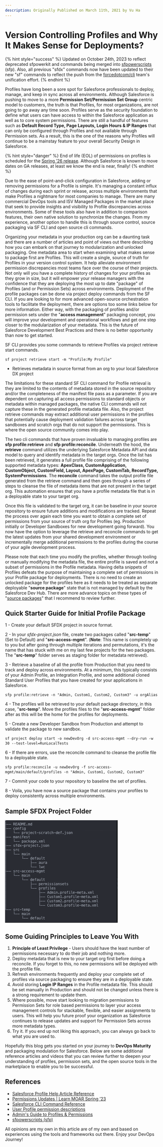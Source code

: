 ```yaml
---
description: Originally Published on March 11th, 2021 by Vu Ha
---
```


# Version Controlling Profiles and Why It Makes Sense for Deployments?



{% hint style="success" %}
Updated on October 24th, 2023 to reflect deprecated sfpowerkit and commands being merged into [sfpowerscripts](https://github.com/dxatscale/sfpowerscripts) (sfp).  Also, all previous "sfdx" commands now have been updated to their new "sf" commands to reflect the push from the [forcedotcom/cli](https://github.com/forcedotcom/cli) team's unification effort.
{% endhint %}

Profiles have long been a sore spot for Salesforce professionals to deploy, manage, and keep in sync across all environments. Although Salesforce is pushing to move to a more **Permission Set/Permission Set Group** centric model to customers, the truth is that Profiles, for most organizations, are not going to go away any time soon. Profiles serve as the security foundation to define what users can have access to within the Salesforce application as well as to core system permissions. There are still a handful of features such as **Default Record Type, Page Layouts, Login Hours & IP Ranges** that can only be configured through Profiles and not available through Permission sets. As a result, this is the one of the reasons why Profiles will continue to be a mainstay feature to your overall Security Design in Salesforce.

{% hint style="danger" %}
End of life (EOL) of permissions on profiles is scheduled for the [Spring ’26 release](https://admin.salesforce.com/blog/2023/permissions-updates-learn-moar-spring-23).  Although Salesforce is known to move dates on GA releases, at least we know the end is near, finally!
{% endhint %}

Due to the ease of point-and-click configuration in Salesforce, adding or removing permissions for a Profile is simple. It's managing a constant influx of changes during each sprint or release, across multiple environments that make Profiles a nightmare for most companies to manage. There are many commercial DevOps tools and ISV Managed Packages in the market place that seek to provide insights and visibility to Profile discrepancies across environments. Some of these tools also have in addition to comparison features, their own native solution to synchronize the changes. From my experience, another option to handle this is through source control, source packaging via SF CLI and open source cli commands.

Organizing your metadata in your production org can be a daunting task and there are a number of articles and point of views out there describing how you can embark on that journey to modularization and unlocked packaging. One metadata area to start when examining what makes sense to package first are Profiles. This will create a single, source of truth for Profiles in your version control system. It help alleviate environment permission discrepancies most teams face over the course of their projects. Not only will you have a complete history of changes for your profiles as they grow in size, but it will empower your release managers with the confidence that they are deploying the most up to date "package" of Profiles (and or Permission Sets) across environments. Deployment of the profile packages can be done via project deploy commands from the SF CLI. If you are looking to for more advanced open-source orchestration tools to facilitate the deployment, there are options too some links below for more information. Either way, with the packaging of profiles and/or permission sets under the "**access management**" packaging concept, you will improve your development and operational workflows and get one step closer to the modularization of your metadata. This is the future of Salesforce Development Best Practices and there is no better opportunity than now to get started.

SF CLI provides you some commands to retrieve Profiles via project retrieve start commands.

```
sf project retrieve start -m "Profile:My Profile"
```

* Retrieves metadata in source format from an org to your local Salesforce DX project

The limitations for these standard SF CLI command for Profile retrieval is they are limited to the contents of metadata stored in the source repository and/or the completeness of the manifest file pass as a parameter. If you are dependent on capturing all access permissions to standard objects or metadata within managed packages, the native CLI commands will not capture these in the generated profile metadata file. Also, the project retrieve commands may extract additional user permissions in the profiles that potentially cause deployment validation failures across target sandboxes and scratch orgs that do not support the permissions. This is where the open source community comes into play.

The two cli commands that have proven invaluable to managing profiles are **sfp profile:retrieve** and **sfp profile:reconcile**. Underneath the hood, the **retrieve** command utilizes the underlying Salesforce Metadata API and data model to query and identify metadata in the target orgs. Once the list has been retrieved, it generates a full profile file comprising of the following supported metadata types: **ApexClass, CustomApplication, CustomObject, CustomField, Layout, ApexPage, CustomTab, RecordType, SystemPermissions**. The **reconcile** command takes the output profile file generated from the retrieve command and then goes through a series of steps to cleanse the file of metadata items that are not present in the target org. This automation ensures that you have a profile metadata file that is in a deployable state to your target org.

Once this file is validated to the target org, it can be baseline in your source repository to ensure future additions and modifications are tracked. Repeat the process over again each time you want to obtain a complete set of permissions from your source of truth org for Profiles (eg. Production initially or Developer Sandboxes for new development going forward). You now have the option to leverage the retrieve and reconcile commands to get the latest updates from your shared development environment or incrementally merge additional permissions to the profiles during the course of your agile development process.

Please note that each time you modify the profiles, whether through tooling or manually modifying the metadata file, the entire profile is saved and not a subset of permissions in the Profile metadata. Having delta snippets of Profiles defeats the purpose of maintaining a complete set of permissions in your Profile package for deployments. There is no need to create an unlocked package for the profiles here as it needs to be treated as separate deployable "**source package**" state that is not managed by default by the Salesforce Dev Hub. There are more advance topics on these types of "[source packages](../../sfpowerscripts/types-of-packaging/source-packages.md)" that I recommend to review further.

## **Quick Starter Guide for Initial Profile Package**

1 - Create your default SFDX project in source format.

2 - In your _sfdx-project.json_ file, create two packages called "**src-temp**" (Set to Default) and "**src-access-mgmt**". (**Note**: This name is completely up to you but after going through multiple iterations and permutations, it's the name that has stuck with me on my last few projects for the two packages. The "**src-temp**" folder serves as staging folder for metadata retrieved).

3 - Retrieve a baseline of all the profile from Production that you need to track and deploy across environments. At a minimum, this typically consists of your Admin Profile, an Integration Profile, and some additional cloned Standard User Profiles that you have created for your applications in Salesforce.

```
sfp profile:retrieve -n "Admin, Custom1, Custom2, Custom3" -u orgAlias
```

4 - The profiles will be retrieved to your default package directory, in this case, "**src-temp**". Move the profiles files to the "**src-access-mgmt**" folder after as this will be the home for the profiles for deployments.

5 - Create a new Developer Sandbox from Production and attempt to validate the package to new sandbox.

```
sf project deploy start -o newDevOrg -d src-access-mgmt --dry-run -w 30 --test-level=RunLocalTests
```

6 - If there are errors, use the reconcile command to cleanse the profile file to a deployable state.

```
sfp profile:reconcile -u newDevOrg -f src-access-mgmt/main/default/profiles -n "Admin, Custom1, Custom2, Custom3"
```

7 - Commit your code to your repository to baseline the set of profiles.

8 - Voila, you have now a source package that contains your profiles to deploy consistently across multiple environments.

## **Sample SFDX Project Folder**

![](../../.gitbook/assets/1615422434503.png)

## **Some Guiding Principles to Leave You With**

1. **Principle of Least Privilege** - Users should have the least number of permissions necessary to do their job and nothing more.
2. Deploy metadata that is new to your target org first before doing a reconcile. If you forget to this, no new permissions will be deployed with the profile file.
3. Refresh environments frequently and deploy your complete set of profiles via source packaging to ensure they are in a deployable state.
4. Avoid storing **Login IP Ranges** in the Profile metadata file. This should be set manually in Production and should not be changed unless there is a strong requirement to update them.
5. Where possible, move start looking to migration permissions to Permission Sets for role based permissions to layer your access management controls for stackable, flexible, and easier assignments to users. This will help you future proof your organization as Salesforce continues to release updates and support for Permission Sets across more metadata types.
6. Try it. If you end up not liking this approach, you can always go back to what you are used to.

Hopefully this blog gets you started on your journey to **DevOps Maturity** and packaging modulation for Salesforce. Below are some additional reference articles and videos that you can review further to deepen your understanding of profiles, permission sets, and the open source tools in the marketplace to enable you to be successful.

## References

* [Salesforce Profile Help Article Reference](https://help.salesforce.com/articleView?id=sf.admin\_userprofiles.htm\&type=5)
* [Permissions Updates | Learn MOAR Spring ’23](https://admin.salesforce.com/blog/2023/permissions-updates-learn-moar-spring-23)
* [Salesforce CLI Command Reference](https://developer.salesforce.com/docs/atlas.en-us.sfdx\_cli\_reference.meta/sfdx\_cli\_reference/cli\_reference\_top.htm)
* [User Profile permission descriptions](https://help.salesforce.com/articleView?id=000332385\&type=1\&mode=1)
* [Admin's Guide to Profiles & Permissions](https://www.youtube.com/watch?v=7SLxHuc68x8)
* [sfpowerscripts (sfp)](https://github.com/dxatscale/sfpowerscripts)

All opinions are my own in this article are of my own and based on experiences using the tools and frameworks out there. Enjoy your DevOps Journey!
